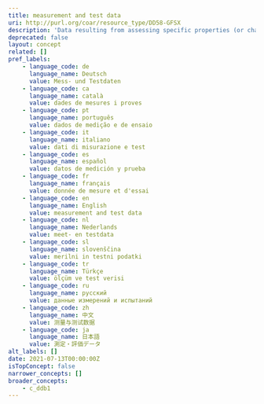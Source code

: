 ```yaml
---
title: measurement and test data
uri: http://purl.org/coar/resource_type/DD58-GFSX
description: 'Data resulting from assessing specific properties (or characteristics) of beings, things, phenomena, (and/ or processes) by applying pre-established standards and/or specialized instruments or techniques. [Source: Adapted from  https://ddialliance.org/Specification/DDI-CV/ModeOfCollection_3.0.html]'
deprecated: false
layout: concept
related: []
pref_labels:
    - language_code: de
      language_name: Deutsch
      value: Mess- und Testdaten
    - language_code: ca
      language_name: català
      value: dades de mesures i proves
    - language_code: pt
      language_name: português
      value: dados de medição e de ensaio
    - language_code: it
      language_name: italiano
      value: dati di misurazione e test
    - language_code: es
      language_name: español
      value: datos de medición y prueba
    - language_code: fr
      language_name: français
      value: donnée de mesure et d'essai
    - language_code: en
      language_name: English
      value: measurement and test data
    - language_code: nl
      language_name: Nederlands
      value: meet- en testdata
    - language_code: sl
      language_name: slovenščina
      value: merilni in testni podatki
    - language_code: tr
      language_name: Türkçe
      value: ölçüm ve test verisi
    - language_code: ru
      language_name: русский
      value: данные измерений и испытаний
    - language_code: zh
      language_name: 中文
      value: 测量与测试数据
    - language_code: ja
      language_name: 日本語
      value: 測定・評価データ
alt_labels: []
date: 2021-07-13T00:00:00Z
isTopConcept: false
narrower_concepts: []
broader_concepts:
    - c_ddb1
---
```


